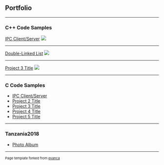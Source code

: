 ## Portfolio

---

### C++ Code Samples 

[IPC Client/Server](/sample_page)
<img src="images/dummy_thumbnail.jpg?raw=true"/>

---
[Double-Linked List](/pdf/sample_presentation.pdf)
<img src="images/dummy_thumbnail.jpg?raw=true"/>

---
[Project 3 Title](http://example.com/)
<img src="images/dummy_thumbnail.jpg?raw=true"/>

---

### C Code Samples

- [IPC Client/Server](http://example.com/)
- [Project 2 Title](http://example.com/)
- [Project 3 Title](http://example.com/)
- [Project 4 Title](http://example.com/)
- [Project 5 Title](http://example.com/)

---

### Tanzania2018

- [Photo Album](https://github.com/scarbelle/Tanzania2018)



---
<p style="font-size:11px">Page template forked from <a href="https://github.com/evanca/quick-portfolio">evanca</a></p>
<!-- Remove above link if you don't want to attibute -->
